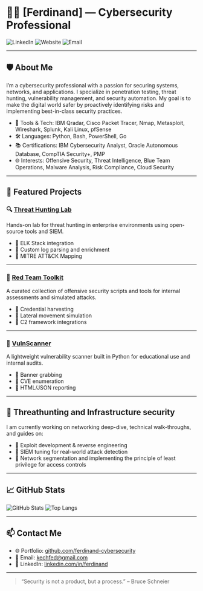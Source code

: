 # 👨‍💻 [Ferdinand] — Cybersecurity Professional

![LinkedIn](https://img.shields.io/badge/LinkedIn-Connect-blue?style=flat&logo=linkedin&link=https://www.linkedin.com/in/yourusername)
![Website](https://img.shields.io/badge/Portfolio-Visit-blueviolet?style=flat&logo=google-chrome&link=https://yourportfolio.com)
![Email](https://img.shields.io/badge/Email-Contact-red?style=flat&logo=gmail&link=mailto:youremail@example.com)

---

## 🛡️ About Me

I’m a cybersecurity professional with a passion for securing systems, networks, and applications. I specialize in penetration testing, threat hunting, vulnerability management, and security automation. My goal is to make the digital world safer by proactively identifying risks and implementing best-in-class security practices.

- 🧰 Tools & Tech: IBM Qradar, Cisco Packet Tracer, Nmap, Metasploit, Wireshark, Splunk, Kali Linux, pfSense
- 🛠️ Languages: Python, Bash, PowerShell, Go
- 📚 Certifications: IBM Cybersecurity Analyst, Oracle Autonomous Database, CompTIA Security+, PMP 
- 🌐 Interests: Offensive Security, Threat Intelligence, Blue Team Operations, Malware Analysis, Risk Compliance, Cloud Security

---

## 📂 Featured Projects

### 🔍 [Threat Hunting Lab](https://github.com/ferdinand-cybersecurity/threat-hunting-lab)
Hands-on lab for threat hunting in enterprise environments using open-source tools and SIEM.

- 🔸 ELK Stack integration
- 🔸 Custom log parsing and enrichment
- 🔸 MITRE ATT&CK Mapping

---

### 🧪 [Red Team Toolkit](https://github.com/ferdinand-cyberseurity/red-team-toolkit)
A curated collection of offensive security scripts and tools for internal assessments and simulated attacks.

- 🔸 Credential harvesting
- 🔸 Lateral movement simulation
- 🔸 C2 framework integrations

---

### 🔐 [VulnScanner](https://github.com/Ferdinand-Cybdersecurity/vulnscanner)
A lightweight vulnerability scanner built in Python for educational use and internal audits.

- 🔸 Banner grabbing
- 🔸 CVE enumeration
- 🔸 HTML/JSON reporting

---

## 🧠 Threathunting and Infrastructure security

I am currently working on networking deep-dive, technical walk-throughs, and guides on:

- 🔹 Exploit development & reverse engineering  
- 🔹 SIEM tuning for real-world attack detection  
- 🔹 Network segmentation and implementing the principle of least privilege for access controls
    



---

## 📈 GitHub Stats

![GitHub Stats](https://github-readme-stats.vercel.app/api?username=yourusername&show_icons=true&theme=radical)
![Top Langs](https://github-readme-stats.vercel.app/api/top-langs/?username=yourusername&layout=compact&theme=radical)

---

## 📫 Contact Me

- 🌐 Portfolio: [github.com/ferdinand-cybersecurity](https://yourportfolio.com)
- 📧 Email: [kechfed@gmail.com](mailto:youremail@example.com)
- 💼 LinkedIn: [linkedin.com/in/ferdinand](https://www.linkedin.com/in/name)

---

> “Security is not a product, but a process.” – Bruce Schneier


